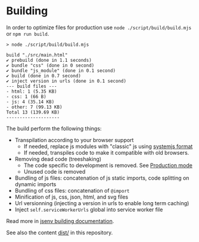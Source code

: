 # Building

In order to optimize files for production use `node ./script/build/build.mjs` or `npm run build`.

```console
> node ./script/build/build.mjs

build "./src/main.html"
✔ prebuild (done in 1.1 seconds)
✔ bundle "css" (done in 0 second)
✔ bundle "js_module" (done in 0.1 second)
✔ build (done in 0.7 second)
✔ inject version in urls (done in 0.1 second)
--- build files ---
- html: 1 (5.35 KB)
- css: 1 (66 B)
- js: 4 (35.14 KB)
- other: 7 (99.13 KB)
Total 13 (139.69 KB)
--------------------
```

The build perform the following things:

- Transpilation according to your browser support
  - If needed, replace js modules with "classic" js using [systemjs format](https://github.com/systemjs/systemjs)
  - If needed, transpiles code to make it compatible with old browsers.
- Removing dead code (treeshaking)
  - The code specific to development is removed. See [Production mode](../production_mode/readme.md#Production-mode)
  - Unused code is removed
- Bundling of js files: concatenation of js static imports, code splitting on dynamic imports
- Bundling of css files: concatenation of `@import`
- Minification of js, css, json, html, and svg files
- Url versionning (injecting a version in urls to enable long term caching)
- Inject `self.serviceWorkerUrls` global into service worker file

Read more in [jsenv building documentation](https://github.com/jsenv/jsenv-core#build-overview).

See also the content [dist/](../../dist/) in this repository.
